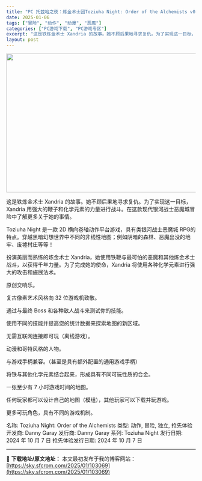 ```yaml
---
title: "PC 托兹哈之夜：炼金术士团Toziuha Night: Order of the Alchemists v0.5 531M"
date: 2025-01-06
tags: ["冒险", "动作", "动漫", "恶魔"]
categories: ["PC游戏下载", "PC游戏专区"]
excerpt: "这是铁炼金术士 Xandria 的故事。她不顾后果地寻求复仇。为了实现这一目标，Xandria 用强大的鞭子和化学元素的力量进行战斗。在这款现代银河战士恶魔城冒险中了解更多关于她的事情。 Toziuha Night 是一款 2D 横向卷轴动作平台游戏，具有类银河战士恶魔城 RPG的特点。穿越黑暗幻想&hellip;"
layout: post
---
```


<img class="aligncenter size-full wp-image-103070" src="https://sky.sfcrom.com/wp-content/uploads/2025/01/2025010606182797.webp" alt="" width="660" height="370" />

这是铁炼金术士 Xandria 的故事。她不顾后果地寻求复仇。为了实现这一目标，Xandria 用强大的鞭子和化学元素的力量进行战斗。在这款现代银河战士恶魔城冒险中了解更多关于她的事情。

Toziuha Night 是一款 2D 横向卷轴动作平台游戏，具有类银河战士恶魔城 RPG的特点。穿越黑暗幻想世界中不同的非线性地图；例如阴暗的森林、恶魔出没的地牢、废墟村庄等等！

扮演美丽而熟练的炼金术士 Xandria，她使用铁鞭与最可怕的恶魔和其他炼金术士战斗，以获得千年力量。为了完成她的使命，Xandria 将使用各种化学元素进行强大的攻击和施展法术。

原创交响乐。

复古像素艺术风格向 32 位游戏机致敬。

通过与最终 Boss 和各种敌人战斗来测试你的技能。

使用不同的技能并提高您的统计数据来探索地图的新区域。

无需互联网连接即可玩（离线游戏）。

动漫和哥特风格的人物。

与游戏手柄兼容。（甚至是具有额外配置的通用游戏手柄）

将铁与其他化学元素结合起来，形成具有不同可玩性质的合金。

一张至少有 7 小时游戏时间的地图。

任何玩家都可以设计自己的地图（模组），其他玩家可以下载并玩游戏。

更多可玩角色，具有不同的游戏机制。

名称: Toziuha Night: Order of the Alchemists
类型: 动作, 冒险, 独立, 抢先体验
开发商: Danny Garay
发行商: Danny Garay
系列: Toziuha Night
发行日期: 2024 年 10 月 7 日
抢先体验发行日期: 2024 年 10 月 7 日

---
📖 **下载地址/原文地址：** 本文最初发布于我的博客网站：[https://sky.sfcrom.com/2025/01/103069](https://sky.sfcrom.com/2025/01/103069)
